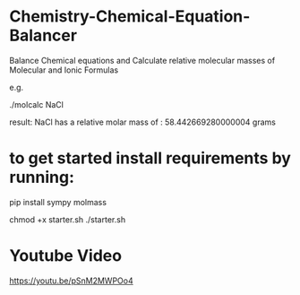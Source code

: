 # Chemistry-Chemical-Equation-Balancer
Balance Chemical equations and Calculate relative molecular masses of Molecular and Ionic Formulas

e.g.

./molcalc NaCl 

result: NaCl has a relative molar mass of :  58.442669280000004 grams



# to get started install requirements by running:

pip install sympy molmass

chmod +x starter.sh
./starter.sh


# Youtube Video
https://youtu.be/pSnM2MWPOo4
